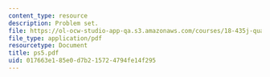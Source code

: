 ```yaml
---
content_type: resource
description: Problem set.
file: https://ol-ocw-studio-app-qa.s3.amazonaws.com/courses/18-435j-quantum-computation-fall-2003/017663e185e0d7b215724794fe14f295_ps5.pdf
file_type: application/pdf
resourcetype: Document
title: ps5.pdf
uid: 017663e1-85e0-d7b2-1572-4794fe14f295
---
```

